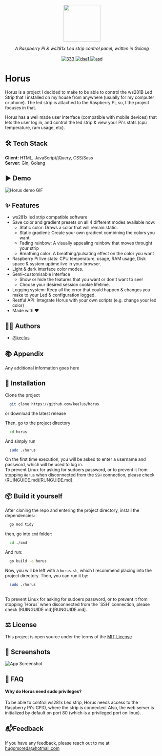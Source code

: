 <p align="center">
<img height="120" src="https://i.imgur.com/U5shZKs.png" />
</p>
<p align="center">
  <i>A Raspberry Pi & ws281x Led strip control panel, written in Golang</i>
   <br/>
  
  <br/>
  <a href="#Demo">
    <img src="https://img.shields.io/badge/License-MIT-green.svg" alt="333">
  </a>
  <a href="#Demo">
    <img src="https://img.shields.io/github/stars/keelus/horus" alt="dsa1">
  </a>
  <a href="#Demo">
    <img src="https://img.shields.io/github/downloads-pre/keelus/horus/latest/total" alt="asd">
  </a>
</p>


# Horus
Horus is a project I decided to make to be able to control the ws281B Led Strip that I installed on my house from anywhere (usually for my computer or phone). The led strip is attached to the Raspberry Pi, so, I the project focuses in that.

Horus has a well made user interface (compatible with mobile devices) that lets the user log in, and control the led strip & view your Pi's stats (cpu temperature, ram usage, etc). 


## 🛠️ Tech Stack
**Client:** HTML, JavaScript/jQuery, CSS/Sass
<br>
**Server:** Gin, Golang


## ▶️ Demo
![Horus demo GIF](https://via.placeholder.com/468x300?text=Horus+GIF)


## ✨ Features
- ws281x led strip compatible software
- Save color and gradient presets on all 4 different modes available now:
  - Static color: Draws a color that will remain static.
  - Static gradient: Create your own gradient combining the colors you want.
  - Fading rainbow: A visually appealing rainbow that moves throught your strip
  - Breathing color: A breathing/pulsating effect on the color you want
- Raspberry Pi live stats: CPU temperature, usage, RAM usage, Disk space & system uptime live in your browser.
- Light & dark interface color modes.
- Semi-customisable interface
  - Show or hide the features that you want or don't want to see!
  - Choose your desired session cookie lifetime.
- Logging system: Keep all the error that could happen & changes you make to your Led & configuration logged.
- Restful API: Integrate Horus with your own scripts (e.g. change your led color)
- Made with ❤️


## 👨‍💻 Authors
- [@keelus](https://www.github.com/keelus)


## 📚 Appendix
Any additional information goes here


## ️🚀 Installation
Clone the project
```bash
  git clone https://github.com/keelus/horus
```
or download the latest release
<br>

Then, go to the project directory
```bash
  cd horus
```

And simply run
```bash
  sudo ./horus
```
On the first time execution, you will be asked to enter a username and password, which will be used to log in.
<br>
To prevent Linux for asking for sudoers password, or to prevent it from stopping `Horus` when disconnected from the `SSH` connection, please check (RUINGUIDE.md)[RUNGUIDE.md].

## 📦 Build it yourself
After cloning the repo and entering the project directory, install the dependencies:
```bash
  go mod tidy
```
then, go into `cmd` folder:
```bash
  cd ./cmd
```
And run:
```bash
  go build -o horus
```
Now, you will be left with a `horus.sh`, which I recommend placing into the project directory. Then, you can run it by:
```bash
  sudo ./horus
```
<br>
To prevent Linux for asking for sudoers password, or to prevent it from stopping `Horus` when disconnected from the `SSH` connection, please check (RUINGUIDE.md)[RUNGUIDE.md].


## ⚖️ License
This project is open source under the terms of the [MIT License](https://github.com/keelus/horus/blob/main/LICENSE)


## 📸 Screenshots
![App Screenshot](https://via.placeholder.com/468x300?text=App+Screenshot+Here)


## 🤔 FAQ
#### Why do Horus need sudo privileges?

To be able to control ws281x Led strip, Horus needs access to the Raspberry Pi's GPIO, where the strip is connected. Also, the web server is initialized by default on port 80 (which is a privileged port on linux).


## 📬Feedback

If you have any feedback, please reach out to me at hugomoreda@hotmail.com